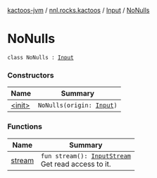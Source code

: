 [kactoos-jvm](../../../index.md) / [nnl.rocks.kactoos](../../index.md) / [Input](../index.md) / [NoNulls](./index.md)

# NoNulls

`class NoNulls : `[`Input`](../index.md)

### Constructors

| Name | Summary |
|---|---|
| [&lt;init&gt;](-init-.md) | `NoNulls(origin: `[`Input`](../index.md)`)` |

### Functions

| Name | Summary |
|---|---|
| [stream](stream.md) | `fun stream(): `[`InputStream`](http://docs.oracle.com/javase/8/docs/api/java/io/InputStream.html)<br>Get read access to it. |
